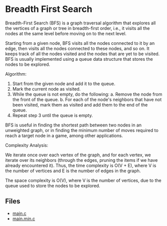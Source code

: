# Breadth First Search

Breadth-First Search (BFS) is a graph traversal algorithm that explores all the vertices of a graph or tree in breadth-first order, i.e., it visits all the nodes at the same level before moving on to the next level.

Starting from a given node, BFS visits all the nodes connected to it by an edge, then visits all the nodes connected to these nodes, and so on. It keeps track of all the nodes visited and the nodes that are yet to be visited. BFS is usually implemented using a queue data structure that stores the nodes to be explored.

Algorithm:

1. Start from the given node and add it to the queue.
2. Mark the current node as visited.
3. While the queue is not empty, do the following:
a. Remove the node from the front of the queue.
b. For each of the node's neighbors that have not been visited, mark them as visited and add them to the end of the queue.
4. Repeat step 3 until the queue is empty.

BFS is useful in finding the shortest path between two nodes in an unweighted graph, or in finding the minimum number of moves required to reach a target node in a game, among other applications.

Complexity Analysis:

We iterate once over each vertex of the graph, and for each vertex, we iterate over its neighbors (through the edges, pruning the items if we have already encountered it). Thus, the time complexity is O(V + E), where V is the number of vertices and E is the number of edges in the graph.

The space complexity is O(V), where V is the number of vertices, due to the queue used to store the nodes to be explored.

## Files

- [main.c](./main.c)
- [main.min.c](./main.min.c)